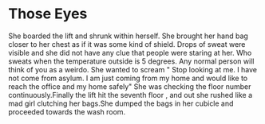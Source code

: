 # Those Eyes

She boarded the lift and shrunk within herself. She brought her hand bag closer to her chest as if it was some kind of shield. Drops of sweat were visible and she did not have any clue that people were staring at her. Who sweats when the temperature outside is 5 degrees. Any normal person will think of you as a weirdo. She wanted to scream " Stop looking at me. I have not come from asylum. I am just coming from my home and would like to reach the office and my home safely" She was checking the floor number continuously.Finally the lift hit the seventh floor , and out she rushed like a mad girl clutching her bags.She dumped the bags in her cubicle and proceeded towards the wash room.
